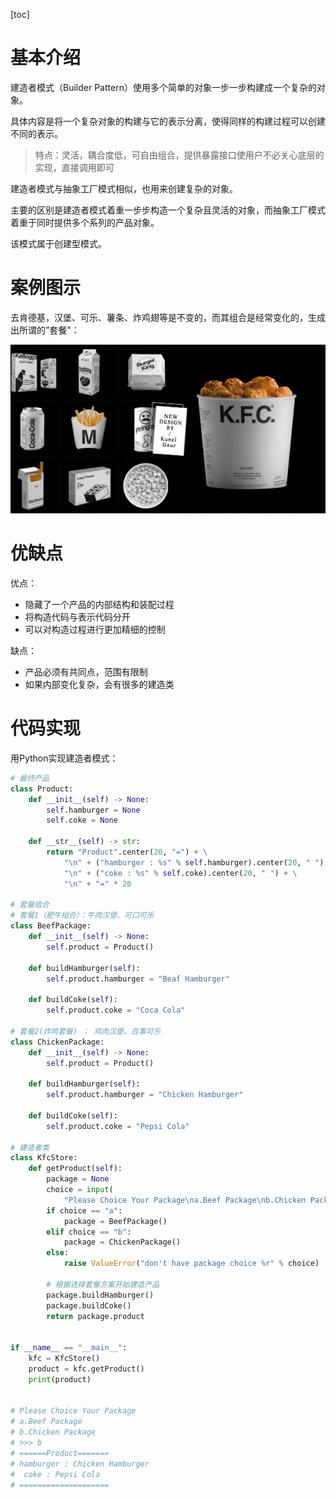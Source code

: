 [toc]

# 基本介绍

建造者模式（Builder Pattern）使用多个简单的对象一步一步构建成一个复杂的对象。

具体内容是将一个复杂对象的构建与它的表示分离，使得同样的构建过程可以创建不同的表示。

> 特点：灵活，耦合度低，可自由组合，提供暴露接口使用户不必关心底层的实现，直接调用即可

建造者模式与抽象工厂模式相似，也用来创建复杂的对象。

主要的区别是建造者模式着重一步步构造一个复杂且灵活的对象，而抽象工厂模式着重于同时提供多个系列的产品对象。

该模式属于创建型模式。

# 案例图示

去肯德基，汉堡、可乐、薯条、炸鸡翅等是不变的，而其组合是经常变化的，生成出所谓的”套餐"：

![1](images/88.jpg)

# 优缺点

优点：

- 隐藏了一个产品的内部结构和装配过程
- 将构造代码与表示代码分开
- 可以对构造过程进行更加精细的控制

缺点：

- 产品必须有共同点，范围有限制
- 如果内部变化复杂，会有很多的建造类

# 代码实现

用Python实现建造者模式：

```python
# 最终产品
class Product:
    def __init__(self) -> None:
        self.hamburger = None
        self.coke = None

    def __str__(self) -> str:
        return "Product".center(20, "=") + \
            "\n" + ("hamburger : %s" % self.hamburger).center(20, " ") + \
            "\n" + ("coke : %s" % self.coke).center(20, " ") + \
            "\n" + "=" * 20

# 套餐组合
# 套餐1（肥牛组合）：牛肉汉堡、可口可乐
class BeefPackage:
    def __init__(self) -> None:
        self.product = Product()

    def buildHamburger(self):
        self.product.hamburger = "Beaf Hamburger"

    def buildCoke(self):
        self.product.coke = "Coca Cola"

# 套餐2(炸鸡套餐) ： 鸡肉汉堡、百事可乐
class ChickenPackage:
    def __init__(self) -> None:
        self.product = Product()

    def buildHamburger(self):
        self.product.hamburger = "Chicken Hamburger"

    def buildCoke(self):
        self.product.coke = "Pepsi Cola"

# 建造者类
class KfcStore:
    def getProduct(self):
        package = None
        choice = input(
            "Please Choice Your Package\na.Beef Package\nb.Chicken Package\n>>> ")
        if choice == "a":
            package = BeefPackage()
        elif choice == "b":
            package = ChickenPackage()
        else:
            raise ValueError("don't have package choice %r" % choice)

        # 根据选择套餐方案开始建造产品
        package.buildHamburger()
        package.buildCoke()
        return package.product


if __name__ == "__main__":
    kfc = KfcStore()
    product = kfc.getProduct()
    print(product)


# Please Choice Your Package
# a.Beef Package
# b.Chicken Package
# >>> b
# ======Product=======
# hamburger : Chicken Hamburger
#  coke : Pepsi Cola
# ====================

```

